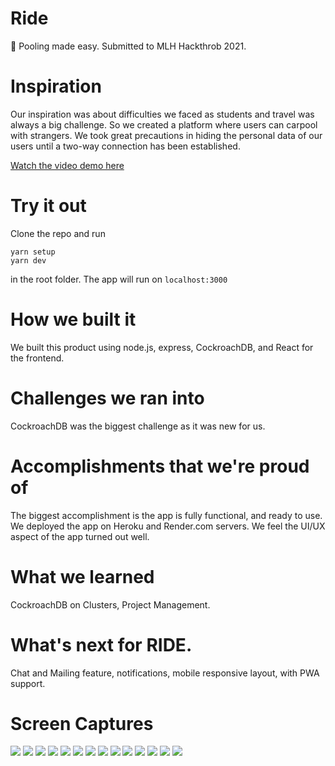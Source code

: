 # Ride

🚗 Pooling made easy. Submitted to MLH Hackthrob 2021.

# Inspiration

Our inspiration was about difficulties we faced as students and travel was always a big challenge. So we created a platform where users can carpool with strangers. We took great precautions in hiding the personal data of our users until a two-way connection has been established.

[Watch the video demo here](https://youtu.be/50CTwT4P6dY)

# Try it out

Clone the repo and run

```
yarn setup
yarn dev
```

in the root folder. The app will run on `localhost:3000`

# How we built it

We built this product using node.js, express, CockroachDB, and React for the frontend.

# Challenges we ran into

CockroachDB was the biggest challenge as it was new for us.

# Accomplishments that we're proud of

The biggest accomplishment is the app is fully functional, and ready to use. We deployed the app on Heroku and Render.com servers. We feel the UI/UX aspect of the app turned out well.

# What we learned

CockroachDB on Clusters, Project Management.

# What's next for RIDE.

Chat and Mailing feature, notifications, mobile responsive layout, with PWA support.

# Screen Captures

![](./images/1.png)
![](./images/2.png)
![](./images/3.png)
![](./images/4.png)
![](./images/5.png)
![](./images/6.png)
![](./images/7.png)
![](./images/8.png)
![](./images/9.png)
![](./images/10.png)
![](./images/11.png)
![](./images/12.png)
![](./images/13.png)
![](./images/14.png)
